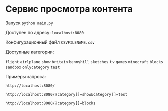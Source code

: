 # Cервис просмотра контента
Запуск ```python main.py```

Доступен по адресу: ```localhost:8080``` 

Конфигурационный файл   ```CSVFILENAME.csv```

Доступные категории: 

```flight``` ```airlplane``` ```show``` ```britain``` ```bennyhill``` ```sketches``` ```tv``` ```games``` ```minecraft``` ```blocks``` ```sandbox``` ```onlycategory``` ```test```

Примеры запроса:

```
http://localhost:8080/

http://localhost:8080/?category[]=show&category[]=test

http://localhost:8080/?category[]=blocks
